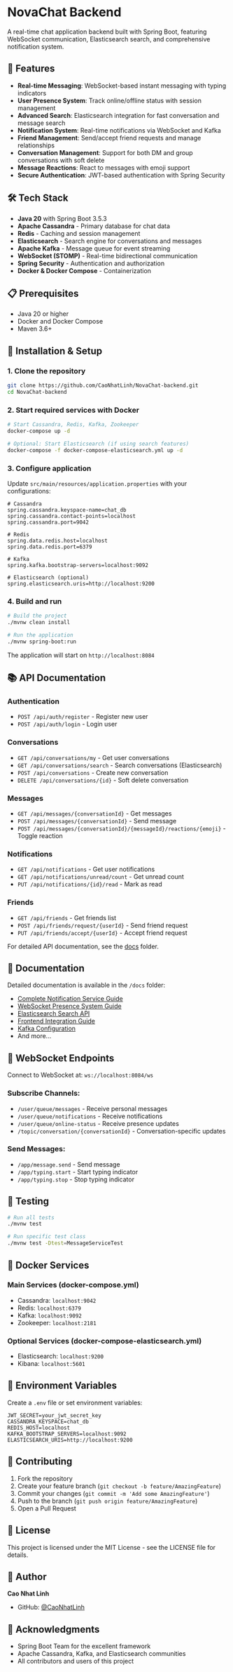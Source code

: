 # NovaChat Backend

A real-time chat application backend built with Spring Boot, featuring WebSocket communication, Elasticsearch search, and comprehensive notification system.

## 🚀 Features

- **Real-time Messaging**: WebSocket-based instant messaging with typing indicators
- **User Presence System**: Track online/offline status with session management
- **Advanced Search**: Elasticsearch integration for fast conversation and message search
- **Notification System**: Real-time notifications via WebSocket and Kafka
- **Friend Management**: Send/accept friend requests and manage relationships
- **Conversation Management**: Support for both DM and group conversations with soft delete
- **Message Reactions**: React to messages with emoji support
- **Secure Authentication**: JWT-based authentication with Spring Security

## 🛠️ Tech Stack

- **Java 20** with Spring Boot 3.5.3
- **Apache Cassandra** - Primary database for chat data
- **Redis** - Caching and session management
- **Elasticsearch** - Search engine for conversations and messages
- **Apache Kafka** - Message queue for event streaming
- **WebSocket (STOMP)** - Real-time bidirectional communication
- **Spring Security** - Authentication and authorization
- **Docker & Docker Compose** - Containerization

## 📋 Prerequisites

- Java 20 or higher
- Docker and Docker Compose
- Maven 3.6+

## 🔧 Installation & Setup

### 1. Clone the repository

```bash
git clone https://github.com/CaoNhatLinh/NovaChat-backend.git
cd NovaChat-backend
```

### 2. Start required services with Docker

```bash
# Start Cassandra, Redis, Kafka, Zookeeper
docker-compose up -d

# Optional: Start Elasticsearch (if using search features)
docker-compose -f docker-compose-elasticsearch.yml up -d
```

### 3. Configure application

Update `src/main/resources/application.properties` with your configurations:

```properties
# Cassandra
spring.cassandra.keyspace-name=chat_db
spring.cassandra.contact-points=localhost
spring.cassandra.port=9042

# Redis
spring.data.redis.host=localhost
spring.data.redis.port=6379

# Kafka
spring.kafka.bootstrap-servers=localhost:9092

# Elasticsearch (optional)
spring.elasticsearch.uris=http://localhost:9200
```

### 4. Build and run

```bash
# Build the project
./mvnw clean install

# Run the application
./mvnw spring-boot:run
```

The application will start on `http://localhost:8084`

## 📚 API Documentation

### Authentication
- `POST /api/auth/register` - Register new user
- `POST /api/auth/login` - Login user

### Conversations
- `GET /api/conversations/my` - Get user conversations
- `GET /api/conversations/search` - Search conversations (Elasticsearch)
- `POST /api/conversations` - Create new conversation
- `DELETE /api/conversations/{id}` - Soft delete conversation

### Messages
- `GET /api/messages/{conversationId}` - Get messages
- `POST /api/messages/{conversationId}` - Send message
- `POST /api/messages/{conversationId}/{messageId}/reactions/{emoji}` - Toggle reaction

### Notifications
- `GET /api/notifications` - Get user notifications
- `GET /api/notifications/unread/count` - Get unread count
- `PUT /api/notifications/{id}/read` - Mark as read

### Friends
- `GET /api/friends` - Get friends list
- `POST /api/friends/request/{userId}` - Send friend request
- `PUT /api/friends/accept/{userId}` - Accept friend request

For detailed API documentation, see the [docs](./docs) folder.

## 📖 Documentation

Detailed documentation is available in the `/docs` folder:

- [Complete Notification Service Guide](./docs/COMPLETE_NOTIFICATION_SERVICE_GUIDE.md)
- [WebSocket Presence System Guide](./docs/COMPREHENSIVE_WEBSOCKET_PRESENCE_SYSTEM.md)
- [Elasticsearch Search API](./docs/ELASTICSEARCH_SEARCH_API.md)
- [Frontend Integration Guide](./docs/FRONTEND_INTEGRATION.md)
- [Kafka Configuration](./docs/KAFKA_FIX_DOCUMENTATION.md)
- And more...

## 🔌 WebSocket Endpoints

Connect to WebSocket at: `ws://localhost:8084/ws`

### Subscribe Channels:
- `/user/queue/messages` - Receive personal messages
- `/user/queue/notifications` - Receive notifications
- `/user/queue/online-status` - Receive presence updates
- `/topic/conversation/{conversationId}` - Conversation-specific updates

### Send Messages:
- `/app/message.send` - Send message
- `/app/typing.start` - Start typing indicator
- `/app/typing.stop` - Stop typing indicator

## 🧪 Testing

```bash
# Run all tests
./mvnw test

# Run specific test class
./mvnw test -Dtest=MessageServiceTest
```

## 🐳 Docker Services

### Main Services (docker-compose.yml)
- Cassandra: `localhost:9042`
- Redis: `localhost:6379`
- Kafka: `localhost:9092`
- Zookeeper: `localhost:2181`

### Optional Services (docker-compose-elasticsearch.yml)
- Elasticsearch: `localhost:9200`
- Kibana: `localhost:5601`

## 📝 Environment Variables

Create a `.env` file or set environment variables:

```env
JWT_SECRET=your_jwt_secret_key
CASSANDRA_KEYSPACE=chat_db
REDIS_HOST=localhost
KAFKA_BOOTSTRAP_SERVERS=localhost:9092
ELASTICSEARCH_URIS=http://localhost:9200
```

## 🤝 Contributing

1. Fork the repository
2. Create your feature branch (`git checkout -b feature/AmazingFeature`)
3. Commit your changes (`git commit -m 'Add some AmazingFeature'`)
4. Push to the branch (`git push origin feature/AmazingFeature`)
5. Open a Pull Request

## 📄 License

This project is licensed under the MIT License - see the LICENSE file for details.

## 👤 Author

**Cao Nhat Linh**

- GitHub: [@CaoNhatLinh](https://github.com/CaoNhatLinh)

## 🙏 Acknowledgments

- Spring Boot Team for the excellent framework
- Apache Cassandra, Kafka, and Elasticsearch communities
- All contributors and users of this project
